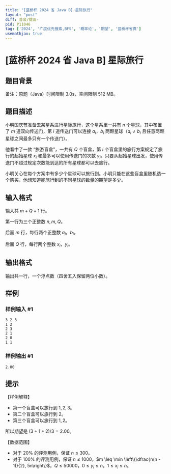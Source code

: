 ```yaml
---
title: "[蓝桥杯 2024 省 Java B] 星际旅行"
layout: "post"
diff: 普及/提高-
pid: P11046
tag: ['2024', '广度优先搜索,BFS', '概率论', '期望', '蓝桥杯省赛']
usemathjax: true
---
```


# [蓝桥杯 2024 省 Java B] 星际旅行
## 题目背景

备注：原题（Java）时间限制 3.0s，空间限制 512 MB。
## 题目描述

小明国庆节准备去某星系进行星际旅行，这个星系里一共有 $n$ 个星球，其中布置了 $m$ 道双向传送门，第 $i$ 道传送门可以连接 $a_i$，$b_i$ 两颗星球（$a_i \neq b_i$ 且任意两颗星球之间最多只有一个传送门）。

他看中了一款 “旅游盲盒”，一共有 $Q$ 个盲盒，第 $i$ 个盲盒里的旅行方案规定了旅行的起始星球 $x_i$ 和最多可以使用传送门的次数 $y_i$。只要从起始星球出发，使用传送门不超过规定次数能到达的所有星球都可以去旅行。

小明关心在每个方案中有多少个星球可以旅行到。小明只能在这些盲盒里随机选一个购买，他想知道能旅行到的不同星球的数量的期望是多少。
## 输入格式

输入共 $m + Q + 1$ 行。

第一行为三个正整数 $n, m, Q$。

后面 $m$ 行，每行两个正整数 $a_i$，$b_i$。

后面 $Q$ 行，每行两个整数 $x_i$，$y_i$。
## 输出格式

输出共一行，一个浮点数（四舍五入保留两位小数）。
## 样例

### 样例输入 #1
```
3 2 3
1 2
2 3
2 1
2 0
1 1
```
### 样例输出 #1
```
2.00
```
## 提示

【样例解释】

- 第一个盲盒可以旅行到 $1, 2, 3$。
- 第二个盲盒可以旅行到 $2$。
- 第三个盲盒可以旅行到 $1, 2$。

所以期望是 $(3 + 1 + 2) / 3 = 2.00$。

【数据范围】

- 对于 $20 \%$ 的评测用例，保证 $n \leq 300$。
- 对于 $100 \%$ 的评测用例，保证 $n \leq 1000$，$m \leq \min \left\{\dfrac{n(n - 1)}{2}, 5n\right\}$，$Q \leq 50000$，$0 \leq y_i \leq n$，$1 \leq x_i \leq n$。
